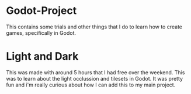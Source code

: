 # Godot-Project
This contains some trials and other things that I do to learn how to create games, specifically in Godot.

# Light and Dark
This was made with around 5 hours that I had free over the weekend. This was to learn about the light occlussion and tilesets in Godot.
It was pretty fun and i'm really curious about how I can add this to my main project.

